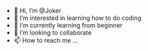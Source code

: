- 👋 Hi, I’m @Joker
- 👀 I’m interested in learning how to do coding
- 🌱 I’m currently learning from beginner 
- 💞️ I’m looking to collaborate 
- 📫 How to reach me ...

<!---
JokerL0506/JokerL0506 is a ✨ special ✨ repository because its `README.md` (this file) appears on your GitHub profile.
You can click the Preview link to take a look at your changes.
--->
